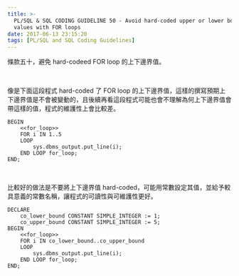 ```yaml
---
title: >-
  PL/SQL & SQL CODING GUIDELINE 50 - Avoid hard-coded upper or lower bound
  values with FOR loops
date: 2017-06-13 23:15:20
tags: [PL/SQL and SQL Coding Guidelines]
---
```


條款五十，避免 hard-codeed FOR loop 的上下邊界值。  

<!-- More -->

<br/>


像是下面這段程式 hard-coded 了 FOR loop 的上下邊界值，這樣的撰寫預期上下邊界值是不會被變動的，且後續再看這段程式可能也會不理解為何上下邊界值會帶這樣的值，程式的維護性上會比較差。  

```psql
BEGIN
    <<for_loop>>
    FOR i IN 1..5
    LOOP
        sys.dbms_output.put_line(i); 
    END LOOP for_loop;
END;
```

<br/>


比較好的做法是不要將上下邊界值 hard-coded，可能用常數設定其值，並給予較具意義的常數名稱，讓程式的可讀性與可維護性更好。  

```psql
DECLARE
    co_lower_bound CONSTANT SIMPLE_INTEGER := 1; 
    co_upper_bound CONSTANT SIMPLE_INTEGER := 5;
BEGIN
    <<for_loop>>
    FOR i IN co_lower_bound..co_upper_bound 
    LOOP
        sys.dbms_output.put_line(i); 
    END LOOP for_loop;
END;
```

